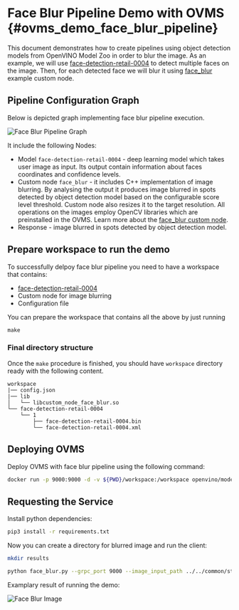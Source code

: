 # Face Blur Pipeline Demo with OVMS {#ovms_demo_face_blur_pipeline}

This document demonstrates how to create pipelines using object detection models from OpenVINO Model Zoo in order to blur the image. As an example, we will use [face-detection-retail-0004](https://github.com/openvinotoolkit/open_model_zoo/blob/2022.1.0/models/intel/face-detection-retail-0004/README.md) to detect multiple faces on the image. Then, for each detected face we will blur it using [face_blur](https://github.com/openvinotoolkit/model_server/blob/releases/2022/1/src/custom_nodes/face_blur) example custom node.

## Pipeline Configuration Graph

Below is depicted graph implementing face blur pipeline execution.

![Face Blur Pipeline Graph](face_blur_pipeline.svg)

It include the following Nodes:
- Model `face-detection-retail-0004` - deep learning model which takes user image as input. Its output contain information about faces coordinates and confidence levels.
- Custom node `face_blur` - it includes C++ implementation of image blurring. By analysing the output it produces image blurred in spots detected by object detection model based on the configurable score level threshold. Custom node also resizes it to the target resolution. All operations on the images employ OpenCV libraries which are preinstalled in the OVMS. Learn more about the [face_blur custom node](https://github.com/openvinotoolkit/model_server/blob/releases/2022/1/src/custom_nodes/face_blur).
- Response - image blurred in spots detected by object detection model.

## Prepare workspace to run the demo

To successfully delpoy face blur pipeline you need to have a workspace that contains:
- [face-detection-retail-0004](https://github.com/openvinotoolkit/open_model_zoo/blob/2022.1.0/models/intel/face-detection-retail-0004/README.md)
- Custom node for image blurring
- Configuration file

You can prepare the workspace that contains all the above by just running

```
make
```

### Final directory structure

Once the `make` procedure is finished, you should have `workspace` directory ready with the following content.
```
workspace
|── config.json
|── lib
│   └── libcustom_node_face_blur.so
└── face-detection-retail-0004
    └── 1
        ├── face-detection-retail-0004.bin
        └── face-detection-retail-0004.xml
```

## Deploying OVMS

Deploy OVMS with face blur pipeline using the following command:

```bash
docker run -p 9000:9000 -d -v ${PWD}/workspace:/workspace openvino/model_server --config_path /workspace/config.json --port 9000
```

## Requesting the Service

Install python dependencies:
```bash
pip3 install -r requirements.txt
``` 

Now you can create a directory for blurred image and run the client:
```bash
mkdir results
```

```bash
python face_blur.py --grpc_port 9000 --image_input_path ../../common/static/images/people/people1.jpeg --blurred_image_save_path ./results --image_width 600 --image_height 400 --image_layout NHWC
```

Examplary result of running the demo:

![Face Blur Image](face_blur_image.jpg)
